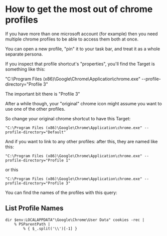 # How to get the most out of chrome profiles

If you have more than one microsoft account (for example) then you need multiple chrome profiles to be able to access them both at once.

You can open a new profile, "pin" it to your task bar, and treat it as a whole separate persona.

If you inspect that profile shortcut's "properties", you'll find the Target is something like this:

  "C:\Program Files (x86)\Google\Chrome\Application\chrome.exe" --profile-directory="Profile 3"

The important bit there is "Profile 3"

After a while though, your "original" chrome icon might assume you want to use one of the other profiles.

So change your original chrome shortcut to have this Target:

	"C:\Program Files (x86)\Google\Chrome\Application\chrome.exe" --profile-directory="Default"

And if you want to link to any other profiles: after this, they are named like this:

	"C:\Program Files (x86)\Google\Chrome\Application\chrome.exe" --profile-directory="Profile 1"

or this 

	"C:\Program Files (x86)\Google\Chrome\Application\chrome.exe" --profile-directory="Profile 3"

You can find the names of the profiles with this query:

## List Profile Names

	dir $env:LOCALAPPDATA"\Google\Chrome\User Data" cookies -rec |
		% PSParentPath | 
			% { $_.split('\\')[-1] }

